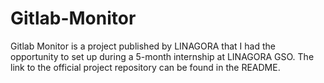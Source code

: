 # Gitlab-Monitor
Gitlab Monitor is a project published by LINAGORA that I had the opportunity to set up during a 5-month internship at LINAGORA GSO. The link to the official project repository can be found in the README.
